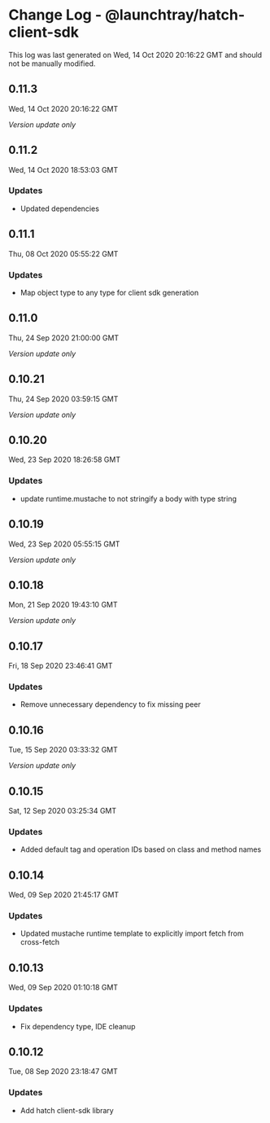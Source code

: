 # Change Log - @launchtray/hatch-client-sdk

This log was last generated on Wed, 14 Oct 2020 20:16:22 GMT and should not be manually modified.

## 0.11.3
Wed, 14 Oct 2020 20:16:22 GMT

*Version update only*

## 0.11.2
Wed, 14 Oct 2020 18:53:03 GMT

### Updates

- Updated dependencies

## 0.11.1
Thu, 08 Oct 2020 05:55:22 GMT

### Updates

- Map object type to any type for client sdk generation

## 0.11.0
Thu, 24 Sep 2020 21:00:00 GMT

*Version update only*

## 0.10.21
Thu, 24 Sep 2020 03:59:15 GMT

*Version update only*

## 0.10.20
Wed, 23 Sep 2020 18:26:58 GMT

### Updates

- update runtime.mustache to not stringify a body with type string

## 0.10.19
Wed, 23 Sep 2020 05:55:15 GMT

*Version update only*

## 0.10.18
Mon, 21 Sep 2020 19:43:10 GMT

*Version update only*

## 0.10.17
Fri, 18 Sep 2020 23:46:41 GMT

### Updates

- Remove unnecessary dependency to fix missing peer

## 0.10.16
Tue, 15 Sep 2020 03:33:32 GMT

*Version update only*

## 0.10.15
Sat, 12 Sep 2020 03:25:34 GMT

### Updates

- Added default tag and operation IDs based on class and method names

## 0.10.14
Wed, 09 Sep 2020 21:45:17 GMT

### Updates

- Updated mustache runtime template to explicitly import fetch from cross-fetch

## 0.10.13
Wed, 09 Sep 2020 01:10:18 GMT

### Updates

- Fix dependency type, IDE cleanup

## 0.10.12
Tue, 08 Sep 2020 23:18:47 GMT

### Updates

- Add hatch client-sdk library

